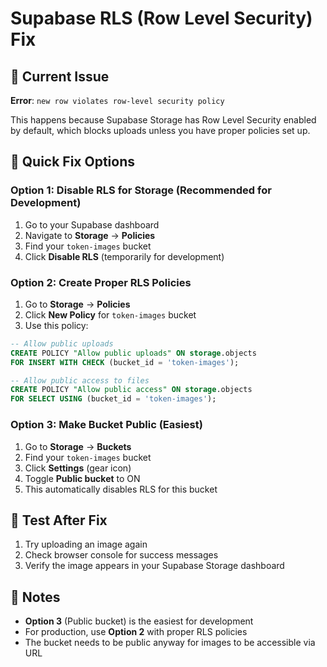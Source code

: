 # Supabase RLS (Row Level Security) Fix

## 🚨 Current Issue
**Error**: `new row violates row-level security policy`

This happens because Supabase Storage has Row Level Security enabled by default, which blocks uploads unless you have proper policies set up.

## 🔧 Quick Fix Options

### Option 1: Disable RLS for Storage (Recommended for Development)

1. Go to your Supabase dashboard
2. Navigate to **Storage** → **Policies**
3. Find your `token-images` bucket
4. Click **Disable RLS** (temporarily for development)

### Option 2: Create Proper RLS Policies

1. Go to **Storage** → **Policies**
2. Click **New Policy** for `token-images` bucket
3. Use this policy:

```sql
-- Allow public uploads
CREATE POLICY "Allow public uploads" ON storage.objects
FOR INSERT WITH CHECK (bucket_id = 'token-images');

-- Allow public access to files
CREATE POLICY "Allow public access" ON storage.objects
FOR SELECT USING (bucket_id = 'token-images');
```

### Option 3: Make Bucket Public (Easiest)

1. Go to **Storage** → **Buckets**
2. Find your `token-images` bucket
3. Click **Settings** (gear icon)
4. Toggle **Public bucket** to ON
5. This automatically disables RLS for this bucket

## 🧪 Test After Fix

1. Try uploading an image again
2. Check browser console for success messages
3. Verify the image appears in your Supabase Storage dashboard

## 📝 Notes

- **Option 3** (Public bucket) is the easiest for development
- For production, use **Option 2** with proper RLS policies
- The bucket needs to be public anyway for images to be accessible via URL
